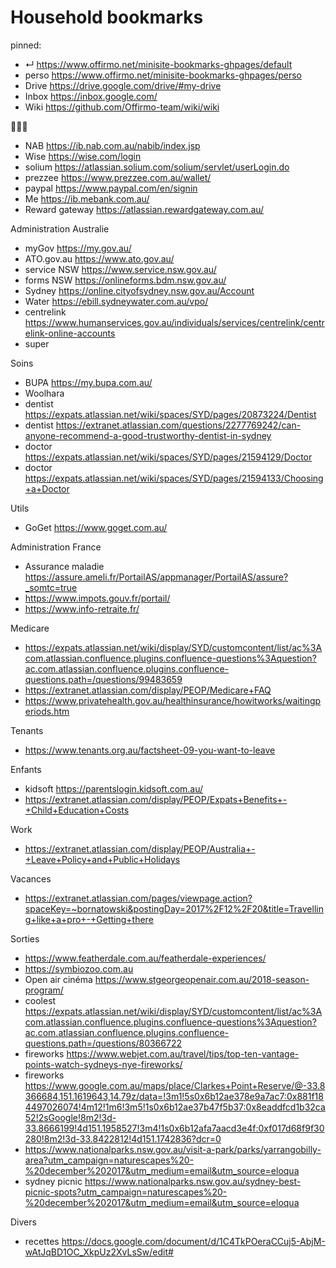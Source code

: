 # Household bookmarks


pinned:
- ↵ https://www.offirmo.net/minisite-bookmarks-ghpages/default
- perso https://www.offirmo.net/minisite-bookmarks-ghpages/perso
- Drive https://drive.google.com/drive/#my-drive
- Inbox https://inbox.google.com/
- Wiki https://github.com/Offirmo-team/wiki/wiki



💸💸💸
- NAB https://ib.nab.com.au/nabib/index.jsp
- Wise https://wise.com/login
- solium https://atlassian.solium.com/solium/servlet/userLogin.do
- prezzee https://www.prezzee.com.au/wallet/
- paypal https://www.paypal.com/en/signin
- Me https://ib.mebank.com.au/
- Reward gateway https://atlassian.rewardgateway.com.au/



Administration Australie
- myGov https://my.gov.au/
- ATO.gov.au https://www.ato.gov.au/
- service NSW https://www.service.nsw.gov.au/
- forms NSW https://onlineforms.bdm.nsw.gov.au/
- Sydney https://online.cityofsydney.nsw.gov.au/Account
- Water https://ebill.sydneywater.com.au/vpo/
- centrelink https://www.humanservices.gov.au/individuals/services/centrelink/centrelink-online-accounts
- super


Soins
- BUPA https://my.bupa.com.au/
- Woolhara
- dentist https://expats.atlassian.net/wiki/spaces/SYD/pages/20873224/Dentist
- dentist https://extranet.atlassian.com/questions/2277769242/can-anyone-recommend-a-good-trustworthy-dentist-in-sydney
- doctor https://expats.atlassian.net/wiki/spaces/SYD/pages/21594129/Doctor
- doctor https://expats.atlassian.net/wiki/spaces/SYD/pages/21594133/Choosing+a+Doctor



Utils
- GoGet https://www.goget.com.au/



Administration France
- Assurance maladie https://assure.ameli.fr/PortailAS/appmanager/PortailAS/assure?_somtc=true
- https://www.impots.gouv.fr/portail/
- https://www.info-retraite.fr/



Medicare
* https://expats.atlassian.net/wiki/display/SYD/customcontent/list/ac%3Acom.atlassian.confluence.plugins.confluence-questions%3Aquestion?ac.com.atlassian.confluence.plugins.confluence-questions.path=/questions/99483659
* https://extranet.atlassian.com/display/PEOP/Medicare+FAQ
* https://www.privatehealth.gov.au/healthinsurance/howitworks/waitingperiods.htm


Tenants
* https://www.tenants.org.au/factsheet-09-you-want-to-leave


Enfants
- kidsoft https://parentslogin.kidsoft.com.au/
- https://extranet.atlassian.com/display/PEOP/Expats+Benefits+-+Child+Education+Costs


Work
- https://extranet.atlassian.com/display/PEOP/Australia+-+Leave+Policy+and+Public+Holidays


Vacances
- https://extranet.atlassian.com/pages/viewpage.action?spaceKey=~bornatowski&postingDay=2017%2F12%2F20&title=Travelling+like+a+pro+-+Getting+there


Sorties
- https://www.featherdale.com.au/featherdale-experiences/
- https://symbiozoo.com.au
- Open air cinéma https://www.stgeorgeopenair.com.au/2018-season-program/
- coolest https://expats.atlassian.net/wiki/display/SYD/customcontent/list/ac%3Acom.atlassian.confluence.plugins.confluence-questions%3Aquestion?ac.com.atlassian.confluence.plugins.confluence-questions.path=/questions/80366722
- fireworks https://www.webjet.com.au/travel/tips/top-ten-vantage-points-watch-sydneys-nye-fireworks/
- fireworks https://www.google.com.au/maps/place/Clarkes+Point+Reserve/@-33.8366684,151.1619643,14.79z/data=!3m1!5s0x6b12ae378e9a7ac7:0x881f184497026074!4m12!1m6!3m5!1s0x6b12ae37b47f5b37:0x8eaddfcd1b32ca52!2sGoogle!8m2!3d-33.8666199!4d151.1958527!3m4!1s0x6b12afa7aacd3e4f:0xf017d68f9f30280!8m2!3d-33.8422812!4d151.1742836?dcr=0
- https://www.nationalparks.nsw.gov.au/visit-a-park/parks/yarrangobilly-area?utm_campaign=naturescapes%20-%20december%202017&utm_medium=email&utm_source=eloqua
- sydney picnic https://www.nationalparks.nsw.gov.au/sydney-best-picnic-spots?utm_campaign=naturescapes%20-%20december%202017&utm_medium=email&utm_source=eloqua

Divers
- recettes https://docs.google.com/document/d/1C4TkPOeraCCuj5-AbjM-wAtJqBD1OC_XkpUz2XvLsSw/edit#
